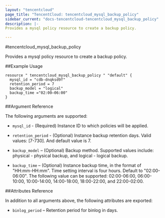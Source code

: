 ```yaml
---
layout: "tencentcloud"
page_title: "TencentCloud: tencentcloud_mysql_backup_policy"
sidebar_current: "docs-tencentcloud-tencentcloud_mysql_backup_policy"
description: |-
Provides a mysql policy resource to create a backup policy.

---
```

#tencentcloud_mysql_backup_policy

Provides a mysql policy resource to create a backup policy.

##Example Usage

```
resource " tencentcloud_mysql_backup_policy " "default" {
  mysql_id = "cdb-dnqksd9f"
  retention_period = 7
  backup_model = "logical"
  backup_time ="02:00–06:00"
}
```

##Argument Reference

The following arguments are supported:

- `mysql_id` - (Required) Instance ID to which policies will be applied. 

- `retention_period` - (Optional) Instance backup retention days. Valid values: [7-730]. And default value is 7.

- `backup_model` – (Optional) Backup method. Supported values include: physical - physical backup, and logical - logical backup.

- `backup_time` – (Optional) Instance backup time, in the format of "HH:mm-HH:mm". Time setting interval is four hours. Default to "02:00-06:00". The following value can be supported: 02:00\-06:00, 06:00\-10:00, 10:00\-14:00, 14:00\-18:00, 18:00\-22:00, and 22:00\-02:00.

##Attributes Reference

In addition to all arguments above, the following attributes are exported:

- `binlog_period` – Retention period for binlog in days.